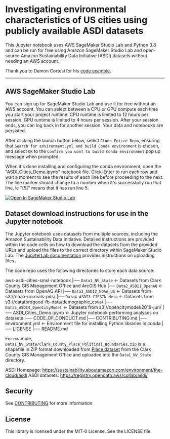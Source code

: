 # Investigating environmental characteristics of US cities using publicly available ASDI datasets
This Jupyter notebook uses AWS SageMaker Studio Lab and Python 3.8 and can be run for free using Amazon SageMaker Studio Lab and open-source Amazon Sustainability Data Initiative (ASDI) datasets without needing an AWS account.

Thank you to Damon Cortesi for his [code example](https://dacort.dev/posts/emr-eks-custom-images-with-openaq/#mapping-coordinates-to-counties).

<hr>

## AWS SageMaker Studio Lab
You can sign up for SageMaker Studio Lab and use it for free without an AWS account. You can select between a CPU or GPU compute each time you start your project runtime. CPU runtime is limited to 12 hours per session. GPU runtime is limited to 4 hours per session. After your session ends, you can log back in for another session. Your data and notebooks are persisted. 

After clicking the launch button below, select `Clone Entire Repo`, ensuring that `Search for environment.yml and build Conda environment` is chosen, and select `OK` to the `Confirm you want to build Conda environment` pop up message when prompted.

When it's done installing and configuring the conda environment, open the "ASDI_Cities_Demo.ipynb" notebook file.  Click-Enter to run each row and wait a moment to see the results of each line before proceeding to the next. The line marker should change to a number when it's successfully run that line, ie "[5]" means that it has run line 5.

<a href="https://studiolab.sagemaker.aws/import/github/https://github.com/aws-samples/aws-asdi-cities-smsl-notebook/blob/main/ASDI_Cities_Demo.ipynb" rel="nofollow"><img src="https://camo.githubusercontent.com/8c5378ff3bf6f71a57442940234293bd63c7ed2418d64f74f2bda3dc6f2904ed/68747470733a2f2f73747564696f6c61622e736167656d616b65722e6177732f73747564696f6c61622e737667" alt="Open In SageMaker Studio Lab" data-canonical-src="https://studiolab.sagemaker.aws/studiolab.svg" style="max-width: 100%;"></a></p>


## Dataset download instructions for use in the Jupyter notebook
The Jupyter notebook uses datasets from multiple sources, including the Amazon Sustainability Data Initiative. Detailed instructions are provided within the code cells on how to download the datasets from the provided URLs and upload the files to the correct directory within SageMaker Studio Lab. The [JupyterLab documentation](https://jupyterlab.readthedocs.io/en/stable/user/files.html#uploading-and-downloading) provides instructions on uploading files.

The code repo uses the following directories to store each data source:

aws-asdi-cities-smsl-notebook
|── `Data1_NV_State`               <- Datasets from Clark County GIS Management Office and ArcGIS Hub
|── `Data2_ASDI1_OpenAQ`           <- Datasets from OpenAQ API 
|── `Data3_ASDI2_NOAA_US`          <- Datasets from s3://noaa-normals-pds/
|── `Data4_ASDI3_CIESIN_Meta`      <- Datasets from s3://datafordgood-fb-data/demographic_csvs/
|── `Data5_ASDI4_OpenCityModel`    <- Datasets from s3://opencitymodel/2019-jun/
|── ASDI_Cities_Demo.ipynb         <- Jupyter notebook performing analyses on datasets
|── CODE_OF_CONDUCT.md
|── CONTRIBUTING.md
|── environment.yml                <- Environment file for installing Python libraries in conda
|── LICENSE
|── README.md


For example, `Data1_NV_State/Clark_County_Place_Political_Boundaries.zip` is a shapefile in ZIP format downloaded from [Place dataset](https://clarkcountygis-ccgismo.hub.arcgis.com/datasets/ccgismo::place/explore?location=35.922613%2C-114.964700%2C9.85) from the Clark County GIS Management Office and uploaded into the `Data1_NV_State` directory. 
 

ASDI Homepage: https://sustainability.aboutamazon.com/environment/the-cloud/asdi
ASDI datasets: https://registry.opendata.aws/collab/asdi/


## Security

See [CONTRIBUTING](CONTRIBUTING.md#security-issue-notifications) for more information.

## License

This library is licensed under the MIT-0 License. See the LICENSE file.

